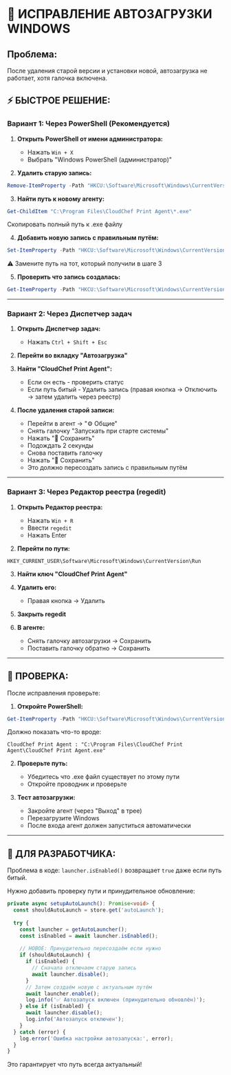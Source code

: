 # 🔧 ИСПРАВЛЕНИЕ АВТОЗАГРУЗКИ WINDOWS

## Проблема:
После удаления старой версии и установки новой, автозагрузка не работает, хотя галочка включена.

## ⚡ БЫСТРОЕ РЕШЕНИЕ:

### Вариант 1: Через PowerShell (Рекомендуется)

1. **Открыть PowerShell от имени администратора:**
   - Нажать `Win + X`
   - Выбрать "Windows PowerShell (администратор)"

2. **Удалить старую запись:**
```powershell
Remove-ItemProperty -Path "HKCU:\Software\Microsoft\Windows\CurrentVersion\Run" -Name "CloudChef Print Agent" -ErrorAction SilentlyContinue
```

3. **Найти путь к новому агенту:**
```powershell
Get-ChildItem "C:\Program Files\CloudChef Print Agent\*.exe"
```
   Скопировать полный путь к .exe файлу

4. **Добавить новую запись с правильным путём:**
```powershell
Set-ItemProperty -Path "HKCU:\Software\Microsoft\Windows\CurrentVersion\Run" -Name "CloudChef Print Agent" -Value '"C:\Program Files\CloudChef Print Agent\CloudChef Print Agent.exe"'
```
   ⚠️ Замените путь на тот, который получили в шаге 3

5. **Проверить что запись создалась:**
```powershell
Get-ItemProperty -Path "HKCU:\Software\Microsoft\Windows\CurrentVersion\Run" -Name "CloudChef Print Agent"
```

---

### Вариант 2: Через Диспетчер задач

1. **Открыть Диспетчер задач:**
   - Нажать `Ctrl + Shift + Esc`
   
2. **Перейти во вкладку "Автозагрузка"**

3. **Найти "CloudChef Print Agent":**
   - Если он есть - проверить статус
   - Если путь битый - Удалить запись (правая кнопка → Отключить → затем удалить через реестр)

4. **После удаления старой записи:**
   - Перейти в агент → "⚙️ Общие"
   - Снять галочку "Запускать при старте системы"
   - Нажать "💾 Сохранить"
   - Подождать 2 секунды
   - Снова поставить галочку
   - Нажать "💾 Сохранить"
   - Это должно пересоздать запись с правильным путём

---

### Вариант 3: Через Редактор реестра (regedit)

1. **Открыть Редактор реестра:**
   - Нажать `Win + R`
   - Ввести `regedit`
   - Нажать Enter

2. **Перейти по пути:**
```
HKEY_CURRENT_USER\Software\Microsoft\Windows\CurrentVersion\Run
```

3. **Найти ключ "CloudChef Print Agent"**

4. **Удалить его:**
   - Правая кнопка → Удалить

5. **Закрыть regedit**

6. **В агенте:**
   - Снять галочку автозагрузки → Сохранить
   - Поставить галочку обратно → Сохранить

---

## 🧪 ПРОВЕРКА:

После исправления проверьте:

1. **Откройте PowerShell:**
```powershell
Get-ItemProperty -Path "HKCU:\Software\Microsoft\Windows\CurrentVersion\Run" -Name "CloudChef Print Agent"
```

Должно показать что-то вроде:
```
CloudChef Print Agent : "C:\Program Files\CloudChef Print Agent\CloudChef Print Agent.exe"
```

2. **Проверьте путь:**
   - Убедитесь что .exe файл существует по этому пути
   - Откройте проводник и проверьте

3. **Тест автозагрузки:**
   - Закройте агент (через "Выход" в трее)
   - Перезагрузите Windows
   - После входа агент должен запуститься автоматически

---

## 📝 ДЛЯ РАЗРАБОТЧИКА:

Проблема в коде: `launcher.isEnabled()` возвращает `true` даже если путь битый.

Нужно добавить проверку пути и принудительное обновление:

```typescript
private async setupAutoLaunch(): Promise<void> {
  const shouldAutoLaunch = store.get('autoLaunch');
  
  try {
    const launcher = getAutoLauncher();
    const isEnabled = await launcher.isEnabled();
    
    // НОВОЕ: Принудительно пересоздаём если нужно
    if (shouldAutoLaunch) {
      if (isEnabled) {
        // Сначала отключаем старую запись
        await launcher.disable();
      }
      // Затем создаём новую с актуальным путём
      await launcher.enable();
      log.info('✅ Автозапуск включен (принудительно обновлён)');
    } else if (isEnabled) {
      await launcher.disable();
      log.info('Автозапуск отключен');
    }
  } catch (error) {
    log.error('Ошибка настройки автозапуска:', error);
  }
}
```

Это гарантирует что путь всегда актуальный!

